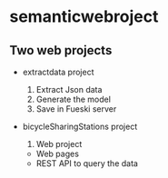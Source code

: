 # semanticwebroject

## Two web projects
  * extractdata project
    1. Extract Json data
    2. Generate the model 
    3. Save in Fueski server
    
  * bicycleSharingStations project
    1. Web project
      * Web pages
      * REST API to query the data
